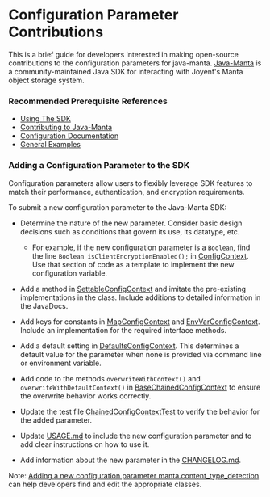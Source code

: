 # Configuration Parameter Contributions

This is a brief guide for developers interested in making open-source contributions to the configuration parameters for 
java-manta. [Java-Manta]((http://joyent.github.com/java-manta)) is a community-maintained Java SDK for interacting with 
Joyent's Manta object storage system.

### Recommended Prerequisite References
 - [Using The SDK](https://github.com/joyent/java-manta#usage)
 - [Contributing to Java-Manta](https://github.com/joyent/java-manta/blob/master/CONTRIBUTING.md)
 - [Configuration Documentation](https://github.com/joyent/java-manta/blob/master/USAGE.md#configuration)
 - [General Examples](https://github.com/joyent/java-manta#general-examples)
 
### Adding a Configuration Parameter to the SDK

Configuration parameters allow users to flexibly leverage SDK features to match their performance, authentication, 
and encryption requirements.

To submit a new configuration parameter to the Java-Manta SDK:
 - Determine the nature of the new parameter. Consider basic design decisions such as conditions that govern its use, 
  its datatype, etc.
   - For example, if the new configuration parameter is a ```Boolean```, find the line ```Boolean isClientEncryptionEnabled();```
     in [ConfigContext](https://github.com/joyent/java-manta/blob/master/java-manta-client-unshaded/src/main/java/com/joyent/manta/config/ConfigContext.java). 
     Use that section of code as a template to implement the new configuration variable.

 - Add a method in [SettableConfigContext](https://github.com/joyent/java-manta/blob/master/java-manta-client-unshaded/src/main/java/com/joyent/manta/config/SettableConfigContext.java) 
  and imitate the pre-existing implementations in the class. Include additions to detailed information in the JavaDocs.

 - Add keys for constants in [MapConfigContext](https://github.com/joyent/java-manta/blob/master/java-manta-client-unshaded/src/main/java/com/joyent/manta/config/MapConfigContext.java) and [EnvVarConfigContext](https://github.com/joyent/java-manta/blob/master/java-manta-client-unshaded/src/main/java/com/joyent/manta/config/EnvVarConfigContext.java). 
  Include an implementation for the required interface methods.

 - Add a default setting in [DefaultsConfigContext](https://github.com/joyent/java-manta/blob/master/java-manta-client-unshaded/src/main/java/com/joyent/manta/config/DefaultsConfigContext.java). This determines a default value for the parameter when none is provided 
  via command line or environment variable.

 - Add code to the methods `overwriteWithContext()` and `overwriteWithDefaultContext()` in [BaseChainedConfigContext](https://github.com/joyent/java-manta/blob/master/java-manta-client-unshaded/src/main/java/com/joyent/manta/config/SettableConfigContext.java) 
  to ensure the overwrite behavior works correctly.
  
 - Update the test file [ChainedConfigContextTest](https://github.com/joyent/java-manta/blob/master/java-manta-client-unshaded/src/test/java/com/joyent/manta/config/ChainedConfigContextTest.java) to verify the behavior for the added parameter.
  
 - Update [USAGE.md](https://github.com/joyent/java-manta/blob/master/USAGE.md#configuration) to include the new configuration parameter and to add clear instructions on how to use it.

 - Add information about the new parameter in the [CHANGELOG.md](https://github.com/joyent/java-manta/blob/master/CHANGELOG.md).


 Note: [Adding a new configuration parameter manta.content_type_detection](https://github.com/joyent/java-manta/pull/494) can help developers find and edit the appropriate classes.
